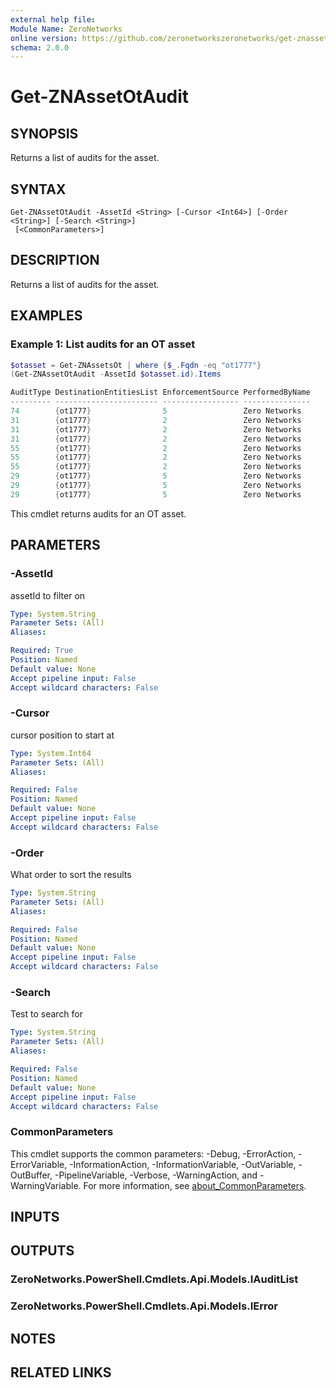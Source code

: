 ```yaml
---
external help file:
Module Name: ZeroNetworks
online version: https://github.com/zeronetworkszeronetworks/get-znassetotaudit
schema: 2.0.0
---
```


# Get-ZNAssetOtAudit

## SYNOPSIS
Returns a list of audits for the asset.

## SYNTAX

```
Get-ZNAssetOtAudit -AssetId <String> [-Cursor <Int64>] [-Order <String>] [-Search <String>]
 [<CommonParameters>]
```

## DESCRIPTION
Returns a list of audits for the asset.

## EXAMPLES

### Example 1: List audits for an OT asset
```powershell
$otasset = Get-ZNAssetsOt | where {$_.Fqdn -eq "ot1777"}
(Get-ZNAssetOtAudit -AssetId $otasset.id).Items

AuditType DestinationEntitiesList EnforcementSource PerformedByName
--------- ----------------------- ----------------- ---------------
74        {ot1777}                5                 Zero Networks
31        {ot1777}                2                 Zero Networks
31        {ot1777}                2                 Zero Networks
31        {ot1777}                2                 Zero Networks
55        {ot1777}                2                 Zero Networks
55        {ot1777}                2                 Zero Networks
55        {ot1777}                2                 Zero Networks
29        {ot1777}                5                 Zero Networks
29        {ot1777}                5                 Zero Networks
29        {ot1777}                5                 Zero Networks
```

This cmdlet returns audits for an OT asset.

## PARAMETERS

### -AssetId
assetId to filter on

```yaml
Type: System.String
Parameter Sets: (All)
Aliases:

Required: True
Position: Named
Default value: None
Accept pipeline input: False
Accept wildcard characters: False
```

### -Cursor
cursor position to start at

```yaml
Type: System.Int64
Parameter Sets: (All)
Aliases:

Required: False
Position: Named
Default value: None
Accept pipeline input: False
Accept wildcard characters: False
```

### -Order
What order to sort the results

```yaml
Type: System.String
Parameter Sets: (All)
Aliases:

Required: False
Position: Named
Default value: None
Accept pipeline input: False
Accept wildcard characters: False
```

### -Search
Test to search for

```yaml
Type: System.String
Parameter Sets: (All)
Aliases:

Required: False
Position: Named
Default value: None
Accept pipeline input: False
Accept wildcard characters: False
```

### CommonParameters
This cmdlet supports the common parameters: -Debug, -ErrorAction, -ErrorVariable, -InformationAction, -InformationVariable, -OutVariable, -OutBuffer, -PipelineVariable, -Verbose, -WarningAction, and -WarningVariable. For more information, see [about_CommonParameters](http://go.microsoft.com/fwlink/?LinkID=113216).

## INPUTS

## OUTPUTS

### ZeroNetworks.PowerShell.Cmdlets.Api.Models.IAuditList

### ZeroNetworks.PowerShell.Cmdlets.Api.Models.IError

## NOTES

## RELATED LINKS

